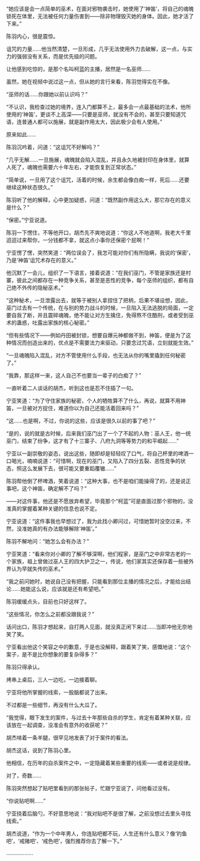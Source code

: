 “她应该是会一点简单的巫术，在面对邪物袭击时，她使用了‘神笛’，将自己的魂魄锁死在体里，无法被任何力量伤害到——除非物理毁灭她的身体。因此，她才活了下来。”

陈羽内心，很是震惊。

诅咒的力量……他当然清楚，一旦形成，几乎无法使用外力去破解，这一点，与实力的强弱没有关系，而是优先级的问题。

让他感到吃惊的，是那个名叫柯蓝的主播，居然是一名巫师……

虽然，她在视频中说过这一点，但从她的言行来看，陈羽觉得实在不像。

“巫师的话……你跟她以前认识吗？”

“不认识，我检查过她的境界，连入门都算不上，最多会一点最基础的法术，他所使用的‘神笛’，更谈不上高深——只要是巫师，就没有不会的，甚至只要知道咒语，连普通人都可以施展，就是副作用太大，因此极少会有人使用。”

原来如此……

陈羽沉吟着，问道：“这诅咒不好解吗？”

“几乎无解……一旦施展，魂魄就会陷入混乱，并且永久地被封印在身体里，就算人死了，魂魄也需要六十年左右，才能恢复到正常状态。”

“简单说，一旦用了这个诅咒，活着的时候，余生都会像白痴一样，死后……还要继续这种状态很久。”

陈羽听了他的解释，心中更加疑惑，问道：“既然副作用这么大，那它存在的意义是什么？”

“保密。”宁亚说道。

陈羽一下愣住，不等他开口，胡杰先不爽地说道：“你这人不地道啊，我老大千里迢迢过来帮你，一分钱都不拿，就这点小事你还保密个屁啊！”

宁亚愣了愣，突然笑道：“两位误会了，我怎可能对你们有所隐瞒，我说的‘保密’，乃是‘神笛’诅咒术存在的意义。”

他沉默了一会儿，组织了一下语言，接着说道：“在我们巫门，不管是家族还是村寨，彼此之间都存在一种竞争关系，甚至是恶性的竞争，每个巫师的组织，都有自己绝不外传的隐秘巫术。”

“这种秘术，一旦泄露出去，就等于被别人拿捏住了把柄，后果不堪设想，因此，巫门过去有一个传统，在与别的势力战斗的时候，一旦陷入无法逃脱的局面，一定要自我了断，并且震碎魂魄，绝不能让对方生擒住，免得熬不住酷刑，或者受到巫术的蛊惑，吐露出家族的核心秘密。”

“但有些情况下——例如丹田被封锁，想要自爆元神都做不到，神笛，便是为了这种情况而创造出来的，优点是不需要法力来驱动，只要念过咒语，立刻就能生效。”

“一旦魂魄陷入混乱，对方不管使用什么手段，也无法从你的嘴里撬到任何秘密了。”

“我靠，那这样一来，这人自己不也要当一辈子的白痴了？”

一直听着二人谈话的胡杰，听到这也是忍不住插了一句。

宁亚笑道：“为了守住家族的秘密，个人的牺牲算不了什么，再说，就算不用神笛，一旦被对方捉住，难道你以为自己还能活着回来吗？”

“这……也是啊，不过，你说的这些，应该是很久以前的事了吧？”

“是的，说的就是古时候，后来我们巫门出了一个了不起的人物：巫人王，他一统巫门，结束了纷争，这才有了十三寨子、八府九洞等等势力的和平崛起……”

宁亚以一副崇敬的姿态，说出这些，随即却是轻轻叹了口气，将自己杯里的啤酒一口喝光，喃喃说道：“可惜啊，现在的巫门，又陷入了四分五裂、恶性竞争的状态，照这么发展下去，很可能又要重蹈覆辙……”

陈羽帮他倒了杯啤酒，笑着说道：“这种大事，也不是咱们能操得了的，还是说正事吧，这个神笛，确定解不了吗？”

——对这件事，他还是不愿放弃希望，毕竟那个“柯蓝”可是直面过那个邪物的，没准真的掌握着某种关键的信息也说不定。

宁亚说道：“这件事我也早想过了，我为此找小卿问过，可惜她暂时没空过来，不然，没准她真的有办法能够解除‘神笛’。”

陈羽不解地问：“她怎么会有办法？”

宁亚笑道：“看来你对小卿的了解不够深啊，他们程家，是巫门之中非常古老的一个家族，祖上曾做过巫人王的四大护卫之一，传说，他们家其实还保存着一些被外界认为早就失传的巫术。”

“我之前问她时，她说自己没有把握，只能看到那位主播的情况之后，才能给出结论……她能这么说，应该就是还有希望吧。”

陈羽缓缓点头，目前也只好这样了。

“这些情况，你怎么之前都没跟我说？”

话问出口，陈羽才想起来，自打两人见面，就没真正闲下来过……当即冲他无奈地笑了笑。

宁亚看出他这个笑容之中的歉意，于是也没解释，跟着笑了笑，感慨地说：“这个案子，是不是比你想象的要复杂得多？”

陈羽只得承认。

烤串上桌后，三人一边吃，一边接着聊。

宁亚将他所掌握的线索，一股脑都说了出来。

不过都是一些细节，再没有什么大瓜了。

“我觉得，眼下发生的案件，与过去十年那些自杀的学生，肯定有着某种关联，应该放在一起调查，没准会有意外的收获呢？”

胡杰啃着一条羊腿，很罕见地发表了对于案件的看法。

胡杰这话，说到了陈羽心里。

他相信，在历年的自杀案件之中，一定隐藏着某些重要的线索——或者说是规律。

对了，奇数……

陈羽突然想起了贴吧里看到的那张帖子，忙跟宁亚说了，问他看过没有。

“你说贴吧啊……”

宁亚挠着后脑勺，不好意思地说：“我对贴吧不是很了解，之前没想过去里头寻找线索。”

胡杰说道，“作为一个中年男人，你连贴吧都不玩，人生还有什么意义？像‘钓鱼吧’，‘戒赌吧’、‘戒色吧’，强烈推荐你去了解一下。”

………………

